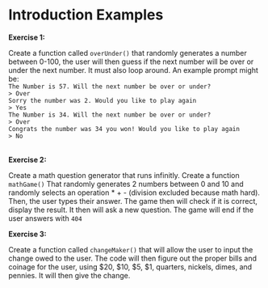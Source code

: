 # Introduction Examples
**Exercise 1:**

Create a function called `overUnder()` that randomly generates a number between 0-100, the user will then guess if the next number will be over or under the next number.  It must also loop around. An example prompt might be:<br />
`The Number is 57. Will the next number be over or under?`<br />
`> Over`<br />
`Sorry the number was 2. Would you like to play again`<br />
`> Yes`<br />
`The Number is 34. Will the next number be over or under?`<br />
`> Over`<br />
`Congrats the number was 34 you won! Would you like to play again`<br />
`> No`<br /><br />

**Exercise 2:**

Create a math question generator that runs infinitly. Create a function `mathGame()` That randomly generates 2 numbers between 0 and 10 and randomly selects an operation * + - (division excluded because math hard). Then, the user types their answer. The game then will check if it is correct, display the result. It then will ask a new question. The game will end if the user answers with `404`

**Exercise 3:**

Create a function called `changeMaker()` that will allow the user to input the change owed to the user. The code will then figure out the proper bills and coinage for the user, using $20, $10, $5, $1, quarters, nickels, dimes, and pennies. It will then give the change.